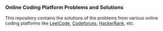 ### Online Coding Platform Problems and Solutions

This repository contains the solutions of the problems from various online coding platforms like <a href="https://leetcode.com" target="_blank">LeetCode</a>, <a href="https://codeforces.com">Codeforces</a>, <a href="https://www.hackerrank.com">HackerRank</a>, etc.

